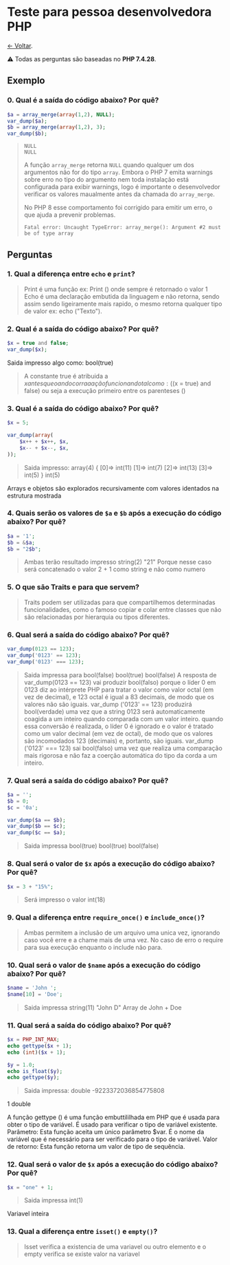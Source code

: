 # Teste para pessoa desenvolvedora PHP


[← Voltar](README.md).

⚠️ Todas as perguntas são baseadas no **PHP 7.4.28**.

## Exemplo

### 0. Qual é a saída do código abaixo? Por quê?

```php
$a = array_merge(array(1,2), NULL);
var_dump($a);
$b = array_merge(array(1,2), 3);
var_dump($b);
```

> ```
> NULL
> NULL
> ```
>
> A função `array_merge` retorna `NULL` quando qualquer um dos argumentos não for do tipo `array`. 
Embora o PHP 7 emita warnings sobre erro no tipo do argumento nem toda instalação está configurada para exibir warnings, 
logo é importante o desenvolvedor verificar os valores maualmente antes da chamada do `array_merge`.
>
> No PHP 8 esse comportamento foi corrigido para emitir um erro, o que ajuda a prevenir problemas.
> 
> ```
> Fatal error: Uncaught TypeError: array_merge(): Argument #2 must be of type array
> ```

## Perguntas

### 1. Qual a diferença entre `echo` e `print`?

> Print é uma função ex: Print () onde sempre é retornado o valor 1
Echo é uma declaração embutida da linguagem e não retorna, 
sendo assim sendo ligeiramente mais rapido, o mesmo retorna qualquer tipo de valor ex: echo ("Texto").

### 2. Qual é a saída do código abaixo? Por quê?

```php
$x = true and false;
var_dump($x);
```

Saida impresso algo como:
bool(true)


> A constante true é atribuida a $x antes que o and ocorra a ação funcionando tal como: (($x = true) and false) 
ou seja a execução primeiro entre os parenteses ()

### 3. Qual é a saída do código abaixo? Por quê?

```php
$x = 5;

var_dump(array(
    $x++ + $x++, $x,
    $x-- + $x--, $x,
));
```

> Saida impresso:
array(4) { [0]=> int(11) [1]=> int(7) [2]=> int(13) [3]=> int(5) } int(5)

Arrays e objetos são explorados recursivamente com valores identados na estrutura mostrada

### 4. Quais serão os valores de `$a` e `$b` após a execução do código abaixo? Por quê?

```php
$a = '1';
$b = &$a;
$b = "2$b";
```

> Ambas terão resultado impresso string(2) "21" 
Porque nesse caso será concatenado o valor 2 + 1 como string e não como numero

### 5. O que são Traits e para que servem? 

> Traits podem ser utilizadas para que compartilhemos determinadas funcionalidades, como o famoso copiar e colar
entre classes que não são relacionadas por hierarquia ou tipos diferentes.

### 6. Qual será a saída do código abaixo? Por quê?

```php
var_dump(0123 == 123);
var_dump('0123' == 123);
var_dump('0123' === 123);
```

> Saida impressa para bool(false) bool(true) bool(false)
A resposta de var_dump(0123 == 123) vai produzir bool(falso) porque o líder 0 em 0123 diz ao intérprete PHP para tratar o valor como valor octal (em vez de decimal), 
e 123 octal é igual a 83 decimais, de modo que os valores não são iguais. var_dump ('0123' == 123) produzirá bool(verdade) uma vez que a string 0123 será automaticamente coagida a um inteiro quando comparada com um valor inteiro. 
quando essa conversão é realizada, o líder 0 é ignorado e o valor é tratado como um valor decimal (em vez de octal), de modo que os valores são incomodados 123 (decimais) e, portanto, são iguais. var_dump ('0123' === 123) sai bool(falso) 
uma vez que realiza uma comparação mais rigorosa e não faz a coerção automática do tipo da corda a um inteiro.‎

### 7. Qual será a saída do código abaixo? Por quê?

```php
$a = '';
$b = 0;
$c = '0a';

var_dump($a == $b);
var_dump($b == $c);
var_dump($c == $a);
```

> Saida impressa bool(true) bool(true) bool(false)

### 8. Qual será o valor de `$x` após a execução do código abaixo? Por quê?

```php
$x = 3 + "15%";
```

>Será impresso o valor int(18)

### 9. Qual a diferença entre `require_once()` e `include_once()`?

> Ambas permitem a inclusão de um arquivo uma unica vez, ignorando caso você erre e a chame mais de uma vez.
No caso de erro o require para sua execução enquanto o include não para.


### 10. Qual será o valor de `$name` após a execução do código abaixo? Por quê?

```php
$name = 'John ';
$name[10] = 'Doe';
```

> Saida impressa string(11) "John D"
Array de John + Doe 

### 11. Qual será a saída do código abaixo? Por quê?

```php
$x = PHP_INT_MAX;
echo gettype($x + 1);
echo (int)($x + 1);

$y = 1.0;
echo is_float($y);
echo gettype($y);
```

> Saida impressa:
double
-9223372036854775808

1
double

‎A função gettype () é uma ‎‎função embuttililhada em‎‎ PHP que é usada para obter o tipo de variável. 
É usado para verificar o tipo de variável existente. 
Parâmetro: Esta função aceita um único parâmetro $var. 
É o nome da variável que é necessário para ser verificado para o tipo de variável. 
Valor de retorno: Esta função retorna um valor de tipo de sequência.‎


### 12. Qual será o valor de `$x` após a execução do código abaixo? Por quê?

```php
$x = "one" + 1;
```

>Saida impressa int(1)

Variavel inteira

### 13. Qual a diferença entre `isset()` e `empty()`?

> Isset verifica a existencia de uma variavel ou outro elemento e o empty verifica se existe valor na variavel


